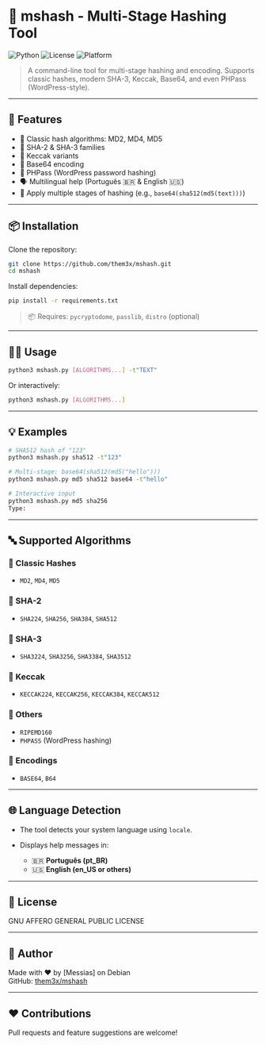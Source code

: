 # 🧠 mshash - Multi-Stage Hashing Tool

![Python](https://img.shields.io/badge/Python-3.7%2B-blue?logo=python)
![License](https://img.shields.io/badge/license-AGPL-green)
![Platform](https://img.shields.io/badge/platform-Linux%20%7C%20Unix-lightgrey)

> A command-line tool for multi-stage hashing and encoding. Supports classic hashes, modern SHA-3, Keccak, Base64, and even PHPass (WordPress-style).

---

## 🚀 Features

- 🔐 Classic hash algorithms: MD2, MD4, MD5
- 🔐 SHA-2 & SHA-3 families
- 🔐 Keccak variants
- 🔁 Base64 encoding
- 🧩 PHPass (WordPress password hashing)
- 🗣️ Multilingual help (Português 🇧🇷 & English 🇺🇸)
- 🧪 Apply multiple stages of hashing (e.g., `base64(sha512(md5(text)))`)

---

## 📦 Installation

Clone the repository:

```bash
git clone https://github.com/them3x/mshash.git
cd mshash
````

Install dependencies:

```bash
pip install -r requirements.txt
```

> 📦 Requires: `pycryptodome`, `passlib`, `distro` (optional)

---

## 🧑‍💻 Usage

```bash
python3 mshash.py [ALGORITHMS...] -t"TEXT"
```

Or interactively:

```bash
python3 mshash.py [ALGORITHMS...]
```

---

## 💡 Examples

```bash
# SHA512 hash of "123"
python3 mshash.py sha512 -t"123"

# Multi-stage: base64(sha512(md5("hello")))
python3 mshash.py md5 sha512 base64 -t"hello"

# Interactive input
python3 mshash.py md5 sha256
Type:
```

---

## 🔤 Supported Algorithms

### 🔸 Classic Hashes

* `MD2`, `MD4`, `MD5`

### 🔹 SHA-2

* `SHA224`, `SHA256`, `SHA384`, `SHA512`

### 🔹 SHA-3

* `SHA3224`, `SHA3256`, `SHA3384`, `SHA3512`

### 🔹 Keccak

* `KECCAK224`, `KECCAK256`, `KECCAK384`, `KECCAK512`

### 🔸 Others

* `RIPEMD160`
* `PHPASS` (WordPress hashing)

### 🔁 Encodings

* `BASE64`, `B64`

---

## 🌐 Language Detection

* The tool detects your system language using `locale`.
* Displays help messages in:

  * 🇧🇷 **Português (pt\_BR)**
  * 🇺🇸 **English (en\_US or others)**

---

## 🧾 License

GNU AFFERO GENERAL PUBLIC LICENSE

---

## 👤 Author

Made with ❤️ by \[Messias] on Debian
<br>
GitHub: [them3x/mshash](https://github.com/them3x/mshash)


---

## ❤️ Contributions

Pull requests and feature suggestions are welcome!
